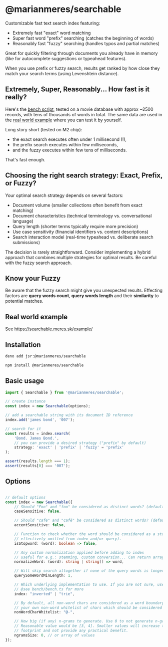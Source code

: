 # @marianmeres/searchable

Customizable fast text search index featuring:
- Extremely fast "exact" word matching
- Super fast word "prefix" searching (catches the beginning of words)
- Reasonably fast "fuzzy" searching (handles typos and partial matches)

Great for quickly filtering through documents you already have in memory 
(like for autocomplete suggestions or typeahead features).

When you use prefix or fuzzy search, results get ranked by how close they match your 
search terms (using Levenshtein distance).

## Extremely, Super, Reasonably... How fast is it really?

Here's the [bench script](bench/bench.ts), tested on a movie database with approx ~2500 
records, with tens of thousands of words in total. The same data are used in 
the [real world example](https://searchable.meres.sk/example/) where you can test it by yourself.

Long story short (tested on M2 chip): 
- the exact search executes often under 1 millisecond (!),
- the prefix search executes within few milliseconds,
- and the fuzzy executes within few tens of milliseconds.

That's fast enough.

## Choosing the right search strategy: Exact, Prefix, or Fuzzy?

Your optimal search strategy depends on several factors:

- Document volume (smaller collections often benefit from exact matching)
- Document characteristics (technical terminology vs. conversational language)
- Query length (shorter terms typically require more precision)
- Use case sensitivity (financial identifiers vs. content descriptions)
- Search interaction model (real-time typeahead vs. deliberate search submissions)

The decision is rarely straightforward. Consider implementing a hybrid approach that 
combines multiple strategies for optimal results. Be careful with the fuzzy search approach.

## Know your Fuzzy

Be aware that the fuzzy search might give you unexpected results. 
Effecting factors are **query words count**, **query words length** and their 
**similarity** to potential matches.

## Real world example
See https://searchable.meres.sk/example/

## Installation
```sh
deno add jsr:@marianmeres/searchable
```
```sh
npm install @marianmeres/searchable
```

## Basic usage
```js
import { Searchable } from '@marianmeres/searchable';
```
```js
// create instance
const index = new Searchable(options);

// add a searchable string with its document ID reference
index.add('james bond', '007');

// search for it
const results = index.search(
    'Bond. James Bond.', 
    // you can provide a desired strategy ("prefix" by default)
    strategy: 'exact' | 'prefix' | 'fuzzy' = 'prefix'
);

assert(results.length === 1);
assert(results[0] === '007');

```

## Options

```typescript

// default options
const index = new Searchable({
    // Should "Foo" and "foo" be considered as distinct words? (default false)
    caseSensitive: false,

    // Should "cafe" and "café" be considered as distinct words? (default false)
    accentSensitive: false,

    // Function to check whether the word should be considered as a stopword (and so
    // effectively omitted from index and/or query).
    isStopword: (word): boolean => false,

    // Any custom normalization applied before adding to index
    // useful for e.g.: stemming, custom conversion... Can return array of words (aliases).
    normalizeWord: (word): string | string[] => word,

    // Will skip search altogether if none of the query words is longer than this limit.
    querySomeWordMinLength: 1,

    // Which underlying implementation to use. If you are not sure, use "inverted" (the default).
    // @see bench/bench.ts for more
    index: "inverted" | "trie",

    // By default, all non-word chars are considered as a word boundary. You can provide
    // your own non-word whitelist of chars which should be considered as a part of the word.
    nonWordCharWhitelist: "@-",

    // How big (if any) n-grams to generate. Use 0 to not generate n-grams (the default).
    // Reasonable value would be [3, 4]. Smaller values will increase the memory
    // footprint and not provide any practical benefit.
    ngramsSize: 0, // or array of values
});

```

